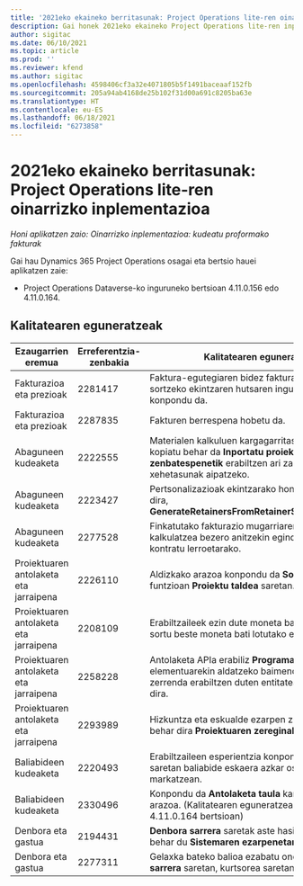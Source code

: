 ```yaml
---
title: '2021eko ekaineko berritasunak: Project Operations lite-ren oinarrizko inplementazioa'
description: Gai honek 2021eko ekaineko Project Operations lite-ren inplementazioan eskuragarri dauden kalitate-eguneratzeei buruzko informazioa eskaintzen du.
author: sigitac
ms.date: 06/10/2021
ms.topic: article
ms.prod: ''
ms.reviewer: kfend
ms.author: sigitac
ms.openlocfilehash: 4598406cf3a32e4071805b5f1491baceaaf152fb
ms.sourcegitcommit: 205a94ab4168de25b102f31d00a691c8205ba63e
ms.translationtype: HT
ms.contentlocale: eu-ES
ms.lasthandoff: 06/18/2021
ms.locfileid: "6273858"
---
```

# <a name="whats-new-june-2021---project-operations-lite-deployment"></a>2021eko ekaineko berritasunak: Project Operations lite-ren oinarrizko inplementazioa

_Honi aplikatzen zaio: Oinarrizko inplementazioa: kudeatu proformako fakturak_

Gai hau Dynamics 365 Project Operations osagai eta bertsio hauei aplikatzen zaie:

  - Project Operations Dataverse-ko inguruneko bertsioan 4.11.0.156 edo 4.11.0.164.

## <a name="quality-updates"></a>Kalitatearen eguneratzeak

| **Ezaugarrien eremua** | **Erreferentzia-zenbakia** | **Kalitatearen eguneratzea** |
| --- | --- | --- |
| Fakturazioa eta prezioak | 2281417 | Faktura-egutegiaren bidez faktura automatikoki sortzeko ekintzaren hutsaren inguruko arazoa konpondu da. |
| Fakturazioa eta prezioak | 2287835 |   Fakturen berrespena hobetu da. |
| Abaguneen kudeaketa | 2222555 | Materialen kalkuluen kargagarritasuna behar bezala kopiatu behar da **Inportatu proiektuaren zenbatespenetik** erabiltzen ari zarenean lerroaren xehetasunak aipatzeko. |
| Abaguneen kudeaketa | 2223427 | Pertsonalizazioak ekintzarako honetarako onartzen dira, **GenerateRetainersFromRetainerScheduleOptions**. |
| Abaguneen kudeaketa | 2277528 | Finkatutako fakturazio mugarriaren balioa kalkulatzea bezero anitzekin egindako proiektuen kontratu lerroetarako. |
| Proiektuaren antolaketa eta jarraipena | 2226110 | Aldizkako arazoa konpondu da **Sortu Eskakizuna** funtzioan **Proiektu taldea** saretan. |
| Proiektuaren antolaketa eta jarraipena | 2208109 | Erabiltzaileek ezin dute moneta batean proiektu bat sortu beste moneta bati lotutako egitekoekin. |
| Proiektuaren antolaketa eta jarraipena | 2258228 | Antolaketa APIa erabiliz **Programazioa** elementuarekin aldatzeko baimendutako eremuen zerrenda erabiltzen duten entitateak eguneratu dira. |
| Proiektuaren antolaketa eta jarraipena | 2293989 | Hizkuntza eta eskualde ezarpen zuzenak pasatu behar dira **Proiektuaren zereginak** saretara.|
| Baliabideen kudeaketa | 2220493 | Erabiltzaileen esperientzia konpondu da **Egitekoa** saretan baliabide eskaera azkar osatuta dagoela markatzean. |
| Baliabideen kudeaketa | 2330496 | Konpondu da **Antolaketa taula** kargatzearen arazoa. (Kalitatearen eguneratzea eskuragarri dago 4.11.0.164 bertsioan) |
| Denbora eta gastua | 2194431 | **Denbora sarrera** saretak aste hasieran errespetatu behar du **Sistemaren ezarpenetan**. |
| Denbora eta gastua | 2277311 | Gelaxka bateko balioa ezabatu ondoren **Denbora sarrera** saretan, kurtsorea saretan geratzen da. |
